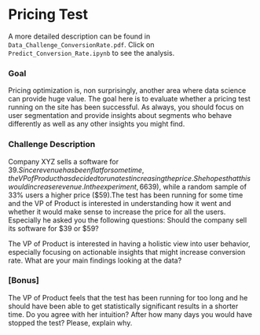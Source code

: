 # Pricing Test

A more detailed description can be found in `Data_Challenge_ConversionRate.pdf`. Click on `Predict_Conversion_Rate.ipynb` to see the analysis.
### Goal
Pricing optimization is, non surprisingly, another area where data science can provide huge
value. The goal here is to evaluate whether a pricing test running on the site has been successful.
As always, you should focus on user segmentation and provide insights about segments
who behave differently as well as any other insights you might find.

### Challenge Description

Company XYZ sells a software for $39. Since revenue has been flat for some time, the VP of
Product has decided to run a test increasing the price. She hopes that this would increase
revenue. In the experiment, 66% of the users have seen the old price ($39), while a random
sample of 33% users a higher price ($59).The test has been running for some time and the VP of Product is interested in understanding how it went and whether it would make sense to increase the price for all the users.
Especially he asked you the following questions:
Should the company sell its software for $39 or $59?

The VP of Product is interested in having a holistic view into user behavior, especially focusing on actionable insights that might increase conversion rate. What are your main findings looking at the data?

### [Bonus] 

The VP of Product feels that the test has been running for too long and he should
have been able to get statistically significant results in a shorter time. Do you agree with
her intuition? After how many days you would have stopped the test? Please, explain
why.
